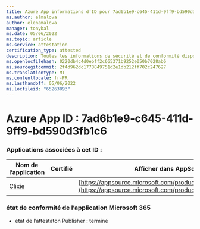 ```yaml
---
title: Azure App informations d’ID pour 7ad6b1e9-c645-411d-9ff9-bd590d3fb1c6
ms.author: elmalova
author: elenamalova
manager: tonybal
ms.date: 05/06/2022
ms.topic: article
ms.service: attestation
certification_type: attested
description: Toutes les informations de sécurité et de conformité disponibles pour 7ad6b1e9-c645-411d-9ff9-bd590d3fb1c6.
ms.openlocfilehash: 0220db4c4d0ebff2c665371b9252e050b7028ab6
ms.sourcegitcommit: 2f4d962dc1778849751d2e1db212ff702c247627
ms.translationtype: MT
ms.contentlocale: fr-FR
ms.lasthandoff: 05/06/2022
ms.locfileid: "65263093"
---
```

# <a name="azure-app-id-7ad6b1e9-c645-411d-9ff9-bd590d3fb1c6"></a>Azure App ID : 7ad6b1e9-c645-411d-9ff9-bd590d3fb1c6


### <a name="apps-associated-with-this-id"></a>Applications associées à cet ID :
| **Nom de l’application** | **Certifié** | **Afficher dans AppSource** |
|--------------|---------------|-----------------------|
| [Clixie](../forward/WA200003880.md) |  | [https://appsource.microsoft.com/product/office/WA200003880](https://appsource.microsoft.com/product/office/WA200003880) |

### <a name="microsoft-365-app-compliance-status"></a>état de conformité de l’application Microsoft 365
- état de l’attestaton Publisher : terminé
